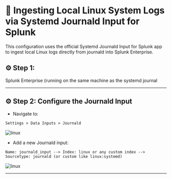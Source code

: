 # 🧾 Ingesting Local Linux System Logs via Systemd Journald Input for Splunk

This configuration uses the official Systemd Journald Input for Splunk app to ingest local Linux logs directly from journald into Splunk Enterprise.


## ⚙️ Step 1:

Splunk Enterprise (running on the same machine as the systemd journal

---

## ⚙️ Step 2: Configure the Journald Input

- Navigate to:

```
Settings > Data Inputs > Journald
```

![linux](../Screenshots/kalvm2.png)

- Add a new Journald input:

```
Name: journald_input --> Index: linux or any custom index --> Sourcetype: journald (or custom like linux:systemd)
```

![linux](../Screenshots/kalvm.png)

---
